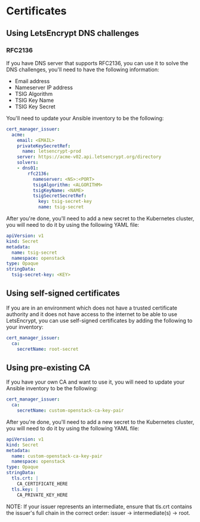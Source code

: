 # Certificates

## Using LetsEncrypt DNS challenges

### RFC2136

If you have DNS server that supports RFC2136, you can use it to solve the DNS
challenges, you'll need to have the following information:

- Email address
- Nameserver IP address
- TSIG Algorithm
- TSIG Key Name
- TSIG Key Secret

You'll need to update your Ansible inventory to be the following:

```yaml
cert_manager_issuer:
  acme:
    email: <EMAIL>
    privateKeySecretRef:
      name: letsencrypt-prod
    server: https://acme-v02.api.letsencrypt.org/directory
    solvers:
    - dns01:
        rfc2136:
          nameserver: <NS>:<PORT>
          tsigAlgorithm: <ALGORITHM>
          tsigKeyName: <NAME>
          tsigSecretSecretRef:
            key: tsig-secret-key
            name: tsig-secret
```

After you're done, you'll need to add a new secret to the Kubernetes cluster,
you will need to do it by using the following YAML file:

```yaml
apiVersion: v1
kind: Secret
metadata:
  name: tsig-secret
  namespace: openstack
type: Opaque
stringData:
  tsig-secret-key: <KEY>
```

## Using self-signed certificates

If you are in an environment which does not have a trusted certificate authority
and it does not have access to the internet to be able to use LetsEncrypt, you
can use self-signed certificates by adding the following to your inventory:

```yaml
cert_manager_issuer:
  ca:
    secretName: root-secret
```

## Using pre-existing CA

If you have your own CA and want to use it, you will need to update your Ansible inventory to be the following:

```yaml
cert_manager_issuer:
  ca:
    secretName: custom-openstack-ca-key-pair
```

After you're done, you'll need to add a new secret to the Kubernetes cluster,
you will need to do it by using the following YAML file:

```yaml
apiVersion: v1
kind: Secret
metadata:
  name: custom-openstack-ca-key-pair
  namespace: openstack
type: Opaque
stringData:
  tls.crt: |
    CA_CERTIFICATE_HERE
  tls.key: |
    CA_PRIVATE_KEY_HERE
```
NOTE: If your issuer represents an intermediate, ensure that tls.crt contains the issuer's full chain in the correct order: issuer -> intermediate(s) -> root.